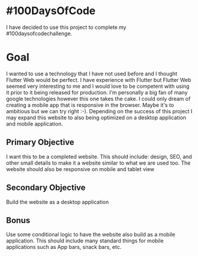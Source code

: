 #  #100DaysOfCode

I have decided to use this project to complete my #100daysofcodechallenge.

# Goal

I wanted to use a technology that I have not used before and I thought Flutter Web would be perfect. I have experience with Flutter but Flutter Web seemed very interesting to me and I would love to be competent with using it prior to it being released for production. I'm personally a big fan of many google technologies however this one takes the cake. I could only dream of creating a mobile app that is responsive in the browser. Maybe it's to ambitious but we can try right :-). Depending on the success of this project I may expand this website to also being optimized on a desktop application and mobile application.


## Primary Objective

I want this to be a completed website. This should include: design, SEO, and other small details to make it a website similar to what we are used too. The website should also be responsive on mobile and tablet view

## Secondary Objective

Build the website as a desktop application

## Bonus

Use some conditional logic to have the website also build as a mobile application. This should include many standard things for mobile applications such as App bars, snack bars, etc.
